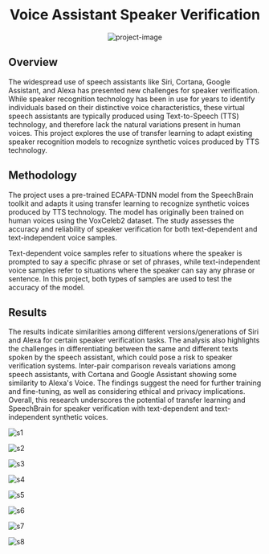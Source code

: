 
<h1 align="center" id="title">Voice Assistant Speaker Verification</h1>

<p align="center"><img src="https://socialify.git.ci/rishsans/Voice-Assistant-Speaker-Verification/image?description=1&amp;descriptionEditable=Assessing%20%20the%20efficiency%20of%20transfer%20learning%20%20to%20examine%20the%20accuracy%20%26%20reliability%20of%20Speaker%0Averification%20for%20Speech%20assistants&amp;name=1&amp;owner=1&amp;pattern=Solid&amp;theme=Dark" alt="project-image"></p>

<h2> Overview</h2>
<p id="description">
The widespread use of speech assistants like Siri, Cortana, Google Assistant, and Alexa has presented new challenges for speaker verification. While speaker recognition technology has been in use for years to identify individuals based on their distinctive voice characteristics, these virtual speech assistants are typically produced using Text-to-Speech (TTS) technology, and therefore lack the natural variations present in human voices. This project explores the use of transfer learning to adapt existing speaker recognition models to recognize synthetic voices produced by TTS technology.
</p>

<h2>Methodology</h2>
<p id="description">
The project uses a pre-trained ECAPA-TDNN model from the SpeechBrain toolkit and adapts it using transfer learning to recognize synthetic voices produced by TTS technology. The model has originally been trained on human voices using the VoxCeleb2 dataset. The study assesses the accuracy and reliability of speaker verification for both text-dependent and text-independent voice samples.

Text-dependent voice samples refer to situations where the speaker is prompted to say a specific phrase or set of phrases, while text-independent voice samples refer to situations where the speaker can say any phrase or sentence. In this project, both types of samples are used to test the accuracy of the model.
</p>


<h2>Results</h2>
<p id="description">
  The results indicate similarities among different versions/generations of Siri and Alexa for certain speaker verification tasks. The analysis also highlights the challenges in differentiating between the same and different texts spoken by the speech assistant, which could pose a risk to speaker verification systems. Inter-pair comparison reveals variations among speech assistants, with Cortana and Google Assistant showing some similarity to Alexa's Voice. The findings suggest the need for further training and fine-tuning, as well as considering ethical and privacy implications. Overall, this research underscores the potential of transfer learning and SpeechBrain for speaker verification with text-dependent and text-independent synthetic voices.
</p>


![s1](https://github.com/rishsans/Voice-Assistant-Speaker-Verification/assets/98217912/c8120909-279e-42de-8922-7392c34c713f)

![s2](https://github.com/rishsans/Voice-Assistant-Speaker-Verification/assets/98217912/f23ba5fe-bfcb-4504-91a0-b45aa2f970cc)

![s3](https://github.com/rishsans/Voice-Assistant-Speaker-Verification/assets/98217912/e82071d5-91e8-47d2-9d5f-2bd3e8a399f9)

![s4](https://github.com/rishsans/Voice-Assistant-Speaker-Verification/assets/98217912/4bd61c3f-39e1-426d-bac0-fe8ee1d487f4)

![s5](https://github.com/rishsans/Voice-Assistant-Speaker-Verification/assets/98217912/77f4871e-7b3a-4928-a9a3-f96f25655c5e)

![s6](https://github.com/rishsans/Voice-Assistant-Speaker-Verification/assets/98217912/07a3fbee-59b1-44a4-8c56-6fd27fa6cc49)

![s7](https://github.com/rishsans/Voice-Assistant-Speaker-Verification/assets/98217912/8ddcd976-c3eb-40af-a390-6e80e28fa8db)

![s8](https://github.com/rishsans/Voice-Assistant-Speaker-Verification/assets/98217912/6a81a4b4-a8a9-45e4-b9f0-ad22fff2d9c9)















